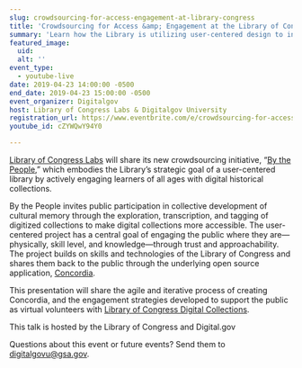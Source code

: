 ```yaml
---
slug: crowdsourcing-for-access-engagement-at-library-congress
title: 'Crowdsourcing for Access &amp; Engagement at the Library of Congress'
summary: 'Learn how the Library is utilizing user-centered design to invite the public to explore, transcribe, and tag historical materials through a new open source platform&#46;'
featured_image: 
  uid: 
  alt: ''
event_type: 
  - youtube-live
date: 2019-04-23 14:00:00 -0500
end_date: 2019-04-23 15:00:00 -0500
event_organizer: Digitalgov
host: Library of Congress Labs & Digitalgov University
registration_url: https://www.eventbrite.com/e/crowdsourcing-for-access-engagement-at-the-library-of-congress-registration-59761556424
youtube_id: cZYWQwY94Y0

---
```


[Library of Congress Labs](https://labs.loc.gov/) will share its new crowdsourcing initiative, “[By the People](https://crowd.loc.gov),” which embodies the Library’s strategic goal of a user-centered library by actively engaging learners of all ages with digital historical collections.

By the People invites public participation in collective development of cultural memory through the exploration, transcription, and tagging of digitized collections to make digital collections more accessible. The user-centered project has a central goal of engaging the public where they are—physically, skill level, and knowledge—through trust and approachability. The project builds on skills and technologies of the Library of Congress and shares them back to the public through the underlying open source application, [Concordia](https://github.com/LibraryOfCongress/concordia). 

This presentation will share the agile and iterative process of creating Concordia, and the engagement strategies developed to support the public as virtual volunteers with [Library of Congress Digital Collections](https://www.loc.gov/collections/).

This talk is hosted by the Library of Congress and Digital.gov

Questions about this event or future events? Send them to [digitalgovu@gsa.gov](mailto:digitalgovu@gsa.gov).


